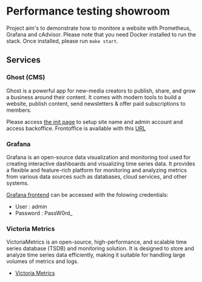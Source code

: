 # Performance testing showroom

Project aim's to demonstrate how to monitore a website with Prometheus, Grafana and cAdvisor.
Please note that you need Docker installed to run the stack. Once installed, please run `make start`.

## Services

### Ghost (CMS)

Ghost is a powerful app for new-media creators to publish, share, and grow a business around their content. It comes with modern tools to build a website, publish content, send newsletters & offer paid subscriptions to members.

Please access [the init page](http://localhost/ghost/#/setup) to setup site name and admin account and access backoffice. Frontoffice is available with this [URL](http://localhost)

### Grafana

Grafana is an open-source data visualization and monitoring tool used for creating interactive dashboards and visualizing time series data. It provides a flexible and feature-rich platform for monitoring and analyzing metrics from various data sources such as databases, cloud services, and other systems.

[Grafana frontend](http://localhost:3000) can be accessed with the folowing credentials:

- User : admin
- Password : PassW0rd_

### Victoria Metrics

VictoriaMetrics is an open-source, high-performance, and scalable time series database (TSDB) and monitoring solution. It is designed to store and analyze time series data efficiently, making it suitable for handling large volumes of metrics and logs.

- [Victoria Metrics](http://localhost:8428/vmui)
